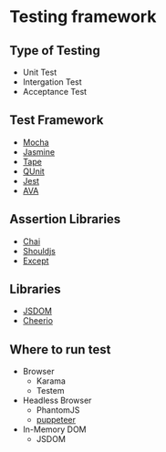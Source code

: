 # Testing framework

## Type of Testing
* Unit Test 
* Intergation Test 
* Acceptance Test

## Test Framework 
* [Mocha](https://mochajs.org/) 
* [Jasmine](https://jasmine.github.io/)
* [Tape](https://ci.testling.com/guide/tape) 
* [QUnit](https://qunitjs.com/) 
* [Jest](https://jestjs.io/)
* [AVA](https://github.com/avajs/ava)

## Assertion Libraries 
* [Chai](https://www.chaijs.com/)
* [Shouldjs](https://shouldjs.github.io/)
* [Except](https://github.com/martinandert/except)

## Libraries
* [JSDOM](https://github.com/jsdom/jsdom)
* [Cheerio](https://cheerio.js.org/)

## Where to run test 
* Browser 
  * Karama 
  * Testem
* Headless Browser 
  * PhantomJS
  * [puppeteer](https://developers.google.com/web/tools/puppeteer)
* In-Memory DOM
  * JSDOM
